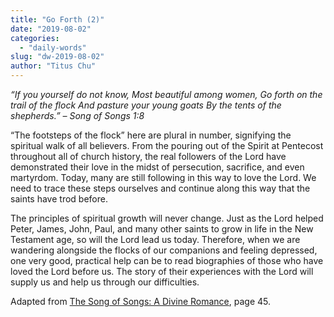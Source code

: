 ```yaml
---
title: "Go Forth (2)"
date: "2019-08-02"
categories: 
  - "daily-words"
slug: "dw-2019-08-02"
author: "Titus Chu"
---
```


_“If you yourself do not know,_ _Most beautiful among women,_ _Go forth on the trail of the flock_ _And pasture your young goats_ _By the tents of the shepherds.”_ _– Song of Songs 1:8_

“The footsteps of the flock” here are plural in number, signifying the spiritual walk of all believers. From the pouring out of the Spirit at Pentecost throughout all of church history, the real followers of the Lord have demonstrated their love in the midst of persecution, sacrifice, and even martyrdom. Today, many are still following in this way to love the Lord. We need to trace these steps ourselves and continue along this way that the saints have trod before.

The principles of spiritual growth will never change. Just as the Lord helped Peter, James, John, Paul, and many other saints to grow in life in the New Testament age, so will the Lord lead us today. Therefore, when we are wandering alongside the flocks of our companions and feeling depressed, one very good, practical help can be to read biographies of those who have loved the Lord before us. The story of their experiences with the Lord will supply us and help us through our difficulties.

Adapted from [The Song of Songs: A Divine Romance](/song-of-songs-dr), page 45.

